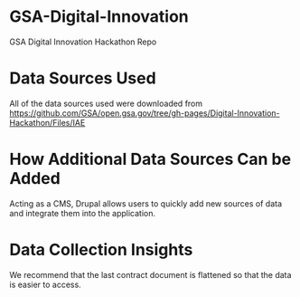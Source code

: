 # GSA-Digital-Innovation
GSA Digital Innovation Hackathon Repo

# Data Sources Used
All of the data sources used were downloaded from https://github.com/GSA/open.gsa.gov/tree/gh-pages/Digital-Innovation-Hackathon/Files/IAE

# How Additional Data Sources Can be Added
Acting as a CMS, Drupal allows users to quickly add new sources of data and integrate them into the application.

# Data Collection Insights
We recommend that the last contract document is flattened so that the data is easier to access.  
